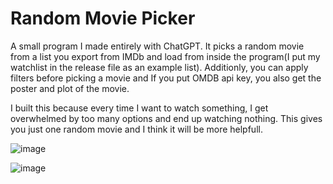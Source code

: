 # Random Movie Picker

A small program I made entirely with ChatGPT. It picks a random movie from a list you export from IMDb and load from inside the program(I put my watchlist in the release file as an example list). Additionly, you can apply filters before picking a movie and If you put OMDB api key, you also get the poster and plot of the movie.

I built this because every time I want to watch something, I get overwhelmed by too many options and end up watching nothing. This gives you just one random movie and I think it will be more helpfull.

![image](https://github.com/user-attachments/assets/7da3f302-daac-4caa-bdb4-085ce7ed49a8)

![image](https://github.com/user-attachments/assets/44d8170b-951b-4434-8633-9a2217b68f32)
